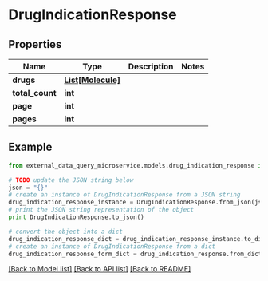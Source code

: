 # DrugIndicationResponse


## Properties

Name | Type | Description | Notes
------------ | ------------- | ------------- | -------------
**drugs** | [**List[Molecule]**](Molecule.md) |  | 
**total_count** | **int** |  | 
**page** | **int** |  | 
**pages** | **int** |  | 

## Example

```python
from external_data_query_microservice.models.drug_indication_response import DrugIndicationResponse

# TODO update the JSON string below
json = "{}"
# create an instance of DrugIndicationResponse from a JSON string
drug_indication_response_instance = DrugIndicationResponse.from_json(json)
# print the JSON string representation of the object
print DrugIndicationResponse.to_json()

# convert the object into a dict
drug_indication_response_dict = drug_indication_response_instance.to_dict()
# create an instance of DrugIndicationResponse from a dict
drug_indication_response_form_dict = drug_indication_response.from_dict(drug_indication_response_dict)
```
[[Back to Model list]](../README.md#documentation-for-models) [[Back to API list]](../README.md#documentation-for-api-endpoints) [[Back to README]](../README.md)



